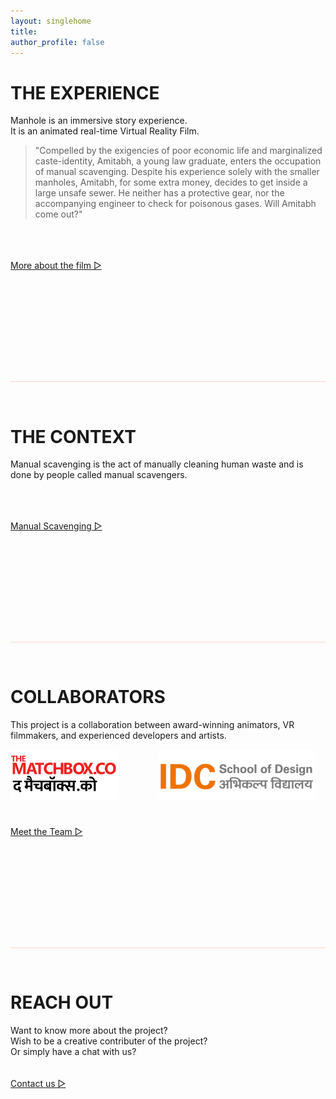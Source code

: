 ```yaml
---
layout: singlehome
title: 
author_profile: false
---
```


<a name="aboutinfo"></a>
# THE EXPERIENCE

Manhole is an immersive story experience. <br>
It is an animated real-time Virtual Reality Film.

> "Compelled by the exigencies of poor economic life and marginalized caste-identity, Amitabh, a young law graduate, enters the occupation of manual scavenging. Despite his experience solely with the smaller manholes, Amitabh, for some extra money, decides to get inside a large unsafe sewer. He neither has a protective gear, nor the accompanying engineer to check for poisonous gases. Will Amitabh come out?"

<figure class="align-center" style="width:400px;">
  <img src="{{ site.url }}{{ site.baseurl }}/assets/img/mvrimages/homepage_vr.png" alt="">
</figure> 


<div class = "home-button" style="height:100px; padding-top: 20px; padding-bottom: 80px;">     
 <a class = "home-button" href="{{ site.baseurl }}/about">More about the film ▷</a>       
</div> 

<hr style="height:1px;border-width:0;color:#fcd5ce;background-color:#fcd5ce">
<br>

<a name="aboutinfo"></a>
# THE CONTEXT

Manual scavenging is the act of manually cleaning human
waste and is done by people called manual scavengers.

<figure class="align-center" style="width:400px;">
  <img src="{{ site.url }}{{ site.baseurl }}/assets/img/mvrimages/homepage_manholeenter.png" alt="">
</figure> 

<div class = "home-button" style="height:100px; padding-top: 20px; padding-bottom: 80px;">       
 <a class = "home-button" href="{{ site.baseurl }}/background">Manual Scavenging ▷</a>       
</div> 

<hr style="height:1px;border-width:0;color:#fcd5ce;background-color:#fcd5ce">
<br>

<a name="teaminfo"></a>
# COLLABORATORS

This project is a collaboration between award-winning animators, VR filmmakers, and experienced developers and artists.

<div>
<a href="https://www.thematchbox.co/" target="_blank"><img src="assets/img/mvrimages/partners_logo_tmb.png"></a>
&emsp;&emsp;&emsp;&emsp;	
<a href="http://www.idc.iitb.ac.in/" target="_blank"><img src="assets/img/mvrimages/partners_logo_idc.png"></a>

<div class = "home-button" style="height:100px; padding-top: 40px; padding-bottom: 80px;">     
 <a class = "home-button" href="{{ site.baseurl }}/team">Meet the Team ▷</a>       
</div> 

</div>

<hr style="height:1px;border-width:0;color:#fcd5ce;background-color:#fcd5ce">
<br>


<a name="contactinfo"></a>
# REACH OUT

Want to know more about the project? <br> 
Wish to be a creative contributer of the project?  <br> 
Or simply have a chat with us? 

<div class = "home-button" style="height:100px; padding-top: 20px;">     
 <a class = "home-button" href="{{ site.baseurl }}/contact">Contact us ▷</a>       
</div> 

